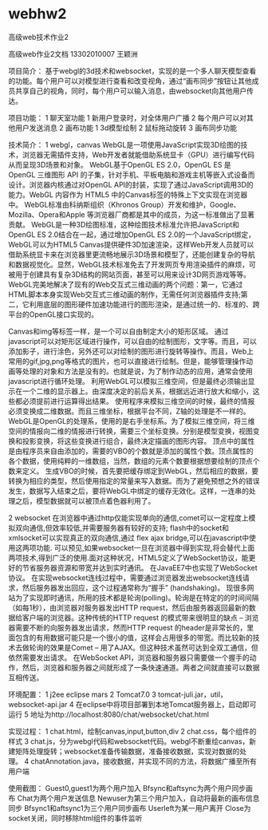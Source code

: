 # webhw2
高级web技术作业2

高级web作业2文档
13302010007 王颖洲

项目简介：
基于webgl的3d技术和websocket，实现的是一个多人聊天模型查看的功能。每个用户可以对模型进行查看和改变视角，通过“画布同步”按钮让其他成员共享自己的视角，同时，每个用户可以输入消息，由websocket向其他用户传达。

项目功能：
1 聊天室功能
	1 新用户登录时，对全体用户广播
	2 每个用户可以对其他用户发送消息
2 画布功能
	1 3d模型绘制
	2 鼠标拖动旋转
	3 画布同步功能

技术简介：
1 webgl，canvas
WebGL是一项使用JavaScript实现3D绘图的技术，浏览器无需插件支持，Web开发者就能借助系统显卡（GPU）进行编写代码从而呈现3D场景和对象。
WebGL基于OpenGL ES 2.0，OpenGL ES 是 OpenGL 三维图形 API 的子集，针对手机、平板电脑和游戏主机等嵌入式设备而设计。浏览器内核通过对OpenGL API的封装，实现了通过JavaScript调用3D的能力。WebGL 内容作为 HTML5 中的Canvas标签的特殊上下文实现在浏览器中。
WebGL标准由科纳斯组织（Khronos Group）开发和维护，Google、Mozilla、Opera和Apple 等浏览器厂商都是其中的成员，为这一标准做出了显著贡献。
WebGL是一种3D绘图标准，这种绘图技术标准允许把JavaScript和OpenGL ES 2.0结合在一起，通过增加OpenGL ES 2.0的一个JavaScript绑定，WebGL可以为HTML5 Canvas提供硬件3D加速渲染，这样Web开发人员就可以借助系统显卡来在浏览器里更流畅地展示3D场景和模型了，还能创建复杂的导航和数据视觉化。显然，WebGL技术标准免去了开发网页专用渲染插件的麻烦，可被用于创建具有复杂3D结构的网站页面，甚至可以用来设计3D网页游戏等等。
WebGL完美地解决了现有的Web交互式三维动画的两个问题：第一，它通过HTML脚本本身实现Web交互式三维动画的制作，无需任何浏览器插件支持;第二，它利用底层的图形硬件加速功能进行的图形渲染，是通过统一的、标准的、跨平台的OpenGL接口实现的。

Canvas和img等标签一样，是一个可以自由制定大小的矩形区域。
通过javascript可以对矩形区域进行操作，可以自由的绘制图形，文字等。而且，可以添加影子，进行涂色，另外还可以对绘制的图形进行旋转等操作。而且，Web上常用的gif,jpg,png等格式的图片，也可以直接进行绘制。但是，能够管理操作动画等处理的对象和方法是没有的。也就是说，为了制作动态的应用，通常会使用javascript进行循环处理。
利用WebGL可以模拟三维空间，但是最终必须输出显示在一个二维的显示器上。由深度决定的前后关系，根据远近进行放大和缩小，这些都必须提前进行运算得出结果。
使用程序来模拟三维空间的时候，最终的情报必须变换成二维数据。而且三维坐标，根据平台不同，Z轴的处理是不一样的。WebGL是OpenGL的处理系，使用的是右手坐标系。为了模拟三维空间，将三维空间的情报向二维的情报进行转换，需要三个坐标变换。分别是模型变换，视图变换和投影变换，将这些变换进行组合，最终决定描画的图形内容。
顶点中的属性是由程序员来自由添加的，需要的VBO的个数就是添加的属性个数。顶点属性的各个数据，使用纯粹的一维数组，当然，数组的元素个数要根据想要绘制的顶点个数来定义。
生成VBO的时候，首先要把缓存绑定到WebGL，然后相应的数据，要转换为相应的类型，然后使用指定的常量来写入数据。而为了避免预想之外的错误发生，数据写入结束之后，要将WebGL中绑定的缓存无效化。这样，一连串的处理之后，模型数据就可以被顶点着色器利用了。

2 websocket
	在浏览器中通过http仅能实现单向的通信,comet可以一定程度上模拟双向通信,但效率较低,并需要服务器有较好的支持; flash中的socket和xmlsocket可以实现真正的双向通信,通过 flex ajax bridge,可以在javascript中使用这两项功能. 可以预见,如果websocket一旦在浏览器中得到实现,将会替代上面两项技术,得到广泛的使用.面对这种状况，HTML5定义了WebSocket协议，能更好的节省服务器资源和带宽并达到实时通讯。
在JavaEE7中也实现了WebSocket协议。
	在实现websocket连线过程中，需要通过浏览器发出websocket连线请求，然后服务器发出回应，这个过程通常称为“握手” (handshaking)。
	现很多网站为了实现即时通讯，所用的技术都是轮询(polling)。轮询是在特定的的时间间隔（如每1秒），由浏览器对服务器发出HTTP request，然后由服务器返回最新的数据给客户端的浏览器。这种传统的HTTP request 的模式带来很明显的缺点 – 浏览器需要不断的向服务器发出请求，然而HTTP request 的header是非常长的，里面包含的有用数据可能只是一个很小的值，这样会占用很多的带宽。而比较新的技术去做轮询的效果是Comet – 用了AJAX。但这种技术虽然可达到全双工通信，但依然需要发出请求。
在WebSocket API，浏览器和服务器只需要做一个握手的动作，然后，浏览器和服务器之间就形成了一条快速通道。两者之间就直接可以数据互相传送。

环境配置：
1 j2ee eclipse mars
2 Tomcat7.0
3 tomcat-juli.jar，util，websocket-api.jar
4 在eclipse中将项目部署到本地Tomcat服务器上，启动即可运行
5 地址为http://localhost:8080/chat/websocket/chat.html

实现过程：
1 chat.html，绘制canvas,input,button,div
2 chat.css，每个组件的样式
3 chat.js，分为webgl代码和websocket代码。webgl不断重绘canvas，新建矩阵处理旋转；websocket准备传输数据，准备接收数据，实现对数据的处理。
4 chatAnnotation.java，接收数据，并实现不同的方法，将数据广播至所有用户端

使用截图：
Guest0,guest1为两个用户加入
Bfsync和aftsync为两个用户同步画布
Chat为两个用户发送信息
Newuser为第三个用户加入，自动将最新的画布信息同步
Bfsync1和aftsync1为三个用户同步画布
Userleft为某一用户离开
Close为socket关闭，同时移除html组件的事件监听

